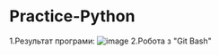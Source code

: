 # Practice-Python
1.Результат програми:
![image](https://user-images.githubusercontent.com/86961886/124479578-1702b200-ddaf-11eb-9f9e-e909c8d24192.png)
2.Робота з "Git Bash"
